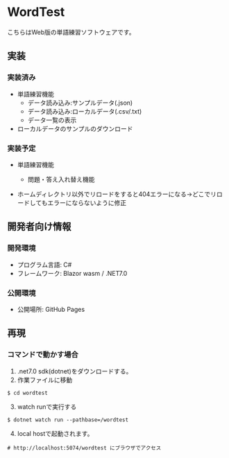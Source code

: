 # WordTest
こちらはWeb版の単語練習ソフトウェアです。

## 実装
### 実装済み
- 単語練習機能
  - データ読み込み:サンプルデータ(.json)
  - データ読み込み:ローカルデータ(.csv/.txt)
  - データ一覧の表示
- ローカルデータのサンプルのダウンロード
### 実装予定
- 単語練習機能
  - 問題・答え入れ替え機能

- ホームディレクトリ以外でリロードをすると404エラーになる→どこでリロードしてもエラーにならないように修正

## 開発者向け情報
### 開発環境
- プログラム言語: C#
- フレームワーク: Blazor wasm / .NET7.0

### 公開環境
- 公開場所: GitHub Pages

## 再現
### コマンドで動かす場合
1. .net7.0 sdk(dotnet)をダウンロードする。
2. 作業ファイルに移動
```shell
$ cd wordtest
```
3. watch runで実行する
```shell
$ dotnet watch run --pathbase=/wordtest
```
4. local hostで起動されます。
```shell
# http://localhost:5074/wordtest にブラウザでアクセス
```
